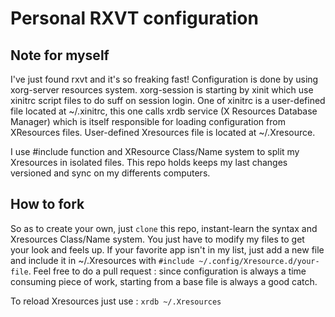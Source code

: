 # Personal RXVT configuration

## Note for myself

I've just found rxvt and it's so freaking fast! Configuration is done by using xorg-server 
resources system. xorg-session is starting by xinit which use xinitrc script files to do suff on 
session login. One of xinitrc is a user-defined file located at ~/.xinitrc, this one calls xrdb 
service (X Resources Database Manager) which is itself responsible for loading configuration 
from XResources files. User-defined Xresources file is located at ~/.Xresource.

I use #include function and XResource Class/Name system to split my Xresources in isolated
files. This repo holds keeps my last changes versioned and sync on my differents computers.

## How to fork

So as to create your own, just `clone` this repo, instant-learn the syntax and Xresources Class/Name system.
You just have to modify my files to get your look and feels up.
If your favorite app isn't in my list, just add a new file and include it in ~/.Xresources with `#include ~/.config/Xresource.d/your-file`.
Feel free to do a pull request : since configuration is always a time consuming piece of work, starting from a base file is always a good catch.

To reload Xresources just use :
`xrdb ~/.Xresources`